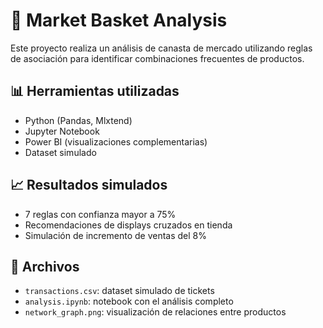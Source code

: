 # 🛒 Market Basket Analysis

Este proyecto realiza un análisis de canasta de mercado utilizando reglas de asociación para identificar combinaciones frecuentes de productos.

## 📊 Herramientas utilizadas
- Python (Pandas, Mlxtend)
- Jupyter Notebook
- Power BI (visualizaciones complementarias)
- Dataset simulado

## 📈 Resultados simulados
- 7 reglas con confianza mayor a 75%
- Recomendaciones de displays cruzados en tienda
- Simulación de incremento de ventas del 8%

## 📁 Archivos
- `transactions.csv`: dataset simulado de tickets
- `analysis.ipynb`: notebook con el análisis completo
- `network_graph.png`: visualización de relaciones entre productos

